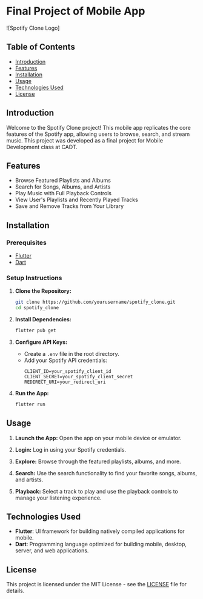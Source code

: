 # Final Project of Mobile App

![Spotify Clone Logo]

## Table of Contents

- [Introduction](#introduction)
- [Features](#features)
- [Installation](#installation)
- [Usage](#usage)
- [Technologies Used](#technologies-used)
- [License](#license)

## Introduction

Welcome to the Spotify Clone project! This mobile app replicates the core features of the Spotify app, allowing users to browse, search, and stream music. This project was developed as a final project for Mobile Development class at CADT.

## Features

- Browse Featured Playlists and Albums
- Search for Songs, Albums, and Artists
- Play Music with Full Playback Controls
- View User's Playlists and Recently Played Tracks
- Save and Remove Tracks from Your Library

## Installation

### Prerequisites

- [Flutter](https://flutter.dev/docs/get-started/install)
- [Dart](https://dart.dev/get-dart)

### Setup Instructions

1. **Clone the Repository:**
    ```sh
    git clone https://github.com/yourusername/spotify_clone.git
    cd spotify_clone
    ```

2. **Install Dependencies:**
    ```sh
    flutter pub get
    ```

3. **Configure API Keys:**
   - Create a `.env` file in the root directory.
   - Add your Spotify API credentials:
     ```
     CLIENT_ID=your_spotify_client_id
     CLIENT_SECRET=your_spotify_client_secret
     REDIRECT_URI=your_redirect_uri
     ```

4. **Run the App:**
    ```sh
    flutter run
    ```

## Usage

1. **Launch the App:**
   Open the app on your mobile device or emulator.

2. **Login:**
   Log in using your Spotify credentials.

3. **Explore:**
   Browse through the featured playlists, albums, and more.

4. **Search:**
   Use the search functionality to find your favorite songs, albums, and artists.

5. **Playback:**
   Select a track to play and use the playback controls to manage your listening experience.

## Technologies Used

- **Flutter**: UI framework for building natively compiled applications for mobile.
- **Dart**: Programming language optimized for building mobile, desktop, server, and web applications.

## License

This project is licensed under the MIT License - see the [LICENSE](LICENSE) file for details.
